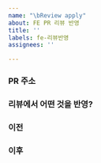```yaml
---
name: "\bReview apply"
about: FE PR 리뷰 반영
title: ''
labels: fe-리뷰반영
assignees: ''

---
```


### PR 주소
<a href=""></a>

### 리뷰에서 어떤 것을 반영?

### 이전

### 이후

